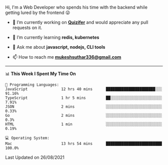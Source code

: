 Hi, I'm a Web Developer who spends his time with the backend while getting lured by the frontend 😜

- 🔭 I’m currently working on **[Quizifer](https://github.com/SutharMukesh/Quizifer/)** and would appreciate any pull requests on it.

- 🌱 I’m currently learning **redis, kubernetes**

- 💬 Ask me about **javascript, nodejs, CLI tools**

- 📫 How to reach me **mukeshsuthar336@gmail.com**

---
<!--START_SECTION:waka-->
📊 **This Week I Spent My Time On** 

```text
💬 Programming Languages: 
JavaScript               12 hrs 40 mins      ██████████████████████░░░   91.16% 
TypeScript               1 hr 5 mins         ██░░░░░░░░░░░░░░░░░░░░░░░   7.91% 
JSON                     2 mins              ░░░░░░░░░░░░░░░░░░░░░░░░░   0.33% 
Go                       2 mins              ░░░░░░░░░░░░░░░░░░░░░░░░░   0.3% 
HTML                     1 min               ░░░░░░░░░░░░░░░░░░░░░░░░░   0.19%

💻 Operating System: 
Mac                      13 hrs 54 mins      █████████████████████████   100.0%

```


 Last Updated on 26/08/2021
<!--END_SECTION:waka-->
